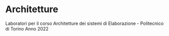 # Architetture
Laboratori per il corso Architetture dei sistemi di Elaborazione - Politecnico di Torino Anno 2022
